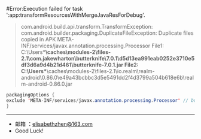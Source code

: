 
#Error:Execution failed for task ':app:transformResourcesWithMergeJavaResForDebug'.
>com.android.build.api.transform.TransformException: com.android.builder.packaging.DuplicateFileException: Duplicate files copied in APK META-INF/services/javax.annotation.processing.Processor
File1: C:\Users\*******\caches\modules-2\files-2.1\com.jakewharton\butterknife\7.0.1\d5d13ea991eab0252e3710e5df3d6a9d4b21d461\butterknife-7.0.1.jar
File2: C:\Users\*******\caches\modules-2\files-2.1\io.realm\realm-android\0.86.0\e49a43bcbbc3d5e5491dd2f4d3799a504b618e6b\realm-android-0.86.0.jar

```java
packagingOptions {
exclude 'META-INF/services/javax.annotation.processing.Processor' // butterknife
}

```
---
- 邮箱 ：[elisabethzhen@163.com](elisabethzhen@163.com)
- Good Luck!